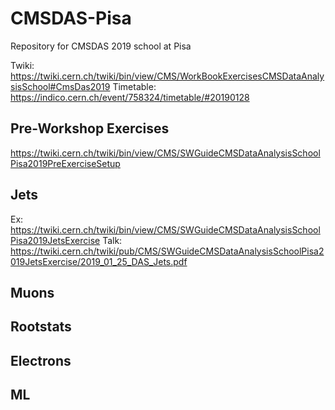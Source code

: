 # CMSDAS-Pisa
Repository for CMSDAS 2019 school at Pisa

Twiki: https://twiki.cern.ch/twiki/bin/view/CMS/WorkBookExercisesCMSDataAnalysisSchool#CmsDas2019
Timetable: https://indico.cern.ch/event/758324/timetable/#20190128

## Pre-Workshop Exercises 
https://twiki.cern.ch/twiki/bin/view/CMS/SWGuideCMSDataAnalysisSchoolPisa2019PreExerciseSetup
## Jets 
Ex: https://twiki.cern.ch/twiki/bin/view/CMS/SWGuideCMSDataAnalysisSchoolPisa2019JetsExercise
Talk: https://twiki.cern.ch/twiki/pub/CMS/SWGuideCMSDataAnalysisSchoolPisa2019JetsExercise/2019_01_25_DAS_Jets.pdf
## Muons

## Rootstats

## Electrons

## ML

